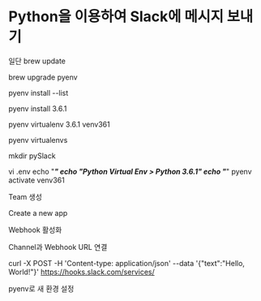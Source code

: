 # Python을 이용하여 Slack에 메시지 보내기

일단 brew update

brew upgrade pyenv

pyenv install --list

pyenv install 3.6.1

pyenv virtualenv 3.6.1 venv361

pyenv virtualenvs

mkdir pySlack

vi .env
echo "***********************************"
echo "Python Virtual Env > Python 3.6.1"
echo "***********************************"
pyenv activate venv361


Team 생성

Create a new app

Webhook 활성화

Channel과 Webhook URL 연결



curl -X POST -H 'Content-type: application/json' --data '{"text":"Hello, World!"}' https://hooks.slack.com/services/


pyenv로 새 환경 설정

